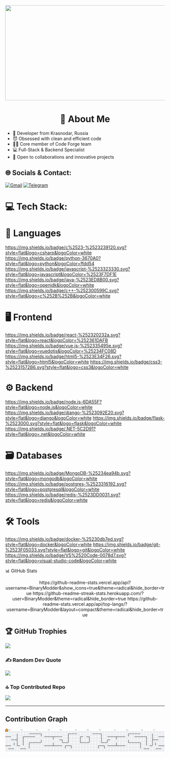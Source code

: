 <div align="left">
  <img src="https://user-images.githubusercontent.com/74038190/212751818-13da6fd2-27ca-45c4-9c64-3940ccfa6fd3.gif" width="600" height="300"/>
</div>

<h1 align="center">💫 About Me</h1>


+ 🥷 Developer from Krasnodar, Russia
+ 😈 Obsessed with clean and efficient code
+ 👨‍💻 Core member of Code Forge team
+ 💻 Full-Stack & Backend Specialist
+ 🚀 Open to collaborations and innovative projects

## 🌐 Socials & Contact:

[![Gmail](https://img.shields.io/badge/Gmail-D14836?style=for-the-badge&logo=gmail&logoColor=white)](mailto:1modder.path1@gmail.com)
[![Telegram](https://img.shields.io/badge/Telegram-2CA5E0?style=for-the-badge&logo=telegram&logoColor=white)](https://t.me/terrifiying)


# 💻 Tech Stack:

# 🧰 Languages

https://img.shields.io/badge/c%2523-%2523239120.svg?style=flat&logo=csharp&logoColor=white
https://img.shields.io/badge/python-3670A0?style=flat&logo=python&logoColor=ffdd54
https://img.shields.io/badge/javascript-%2523323330.svg?style=flat&logo=javascript&logoColor=%2523F7DF1E
https://img.shields.io/badge/java-%2523ED8B00.svg?style=flat&logo=openjdk&logoColor=white
https://img.shields.io/badge/c++-%252300599C.svg?style=flat&logo=c%252B%252B&logoColor=white

# 🖥️ Frontend

https://img.shields.io/badge/react-%252320232a.svg?style=flat&logo=react&logoColor=%252361DAFB
https://img.shields.io/badge/vue.js-%252335495e.svg?style=flat&logo=vuedotjs&logoColor=%25234FC08D
https://img.shields.io/badge/html5-%2523E34F26.svg?style=flat&logo=html5&logoColor=white
https://img.shields.io/badge/css3-%25231572B6.svg?style=flat&logo=css3&logoColor=white

# ⚙️ Backend

https://img.shields.io/badge/node.js-6DA55F?style=flat&logo=node.js&logoColor=white
https://img.shields.io/badge/django-%2523092E20.svg?style=flat&logo=django&logoColor=white
https://img.shields.io/badge/flask-%2523000.svg?style=flat&logo=flask&logoColor=white
https://img.shields.io/badge/.NET-5C2D91?style=flat&logo=.net&logoColor=white

# 🗃️ Databases

https://img.shields.io/badge/MongoDB-%25234ea94b.svg?style=flat&logo=mongodb&logoColor=white
https://img.shields.io/badge/postgres-%2523316192.svg?style=flat&logo=postgresql&logoColor=white
https://img.shields.io/badge/redis-%2523DD0031.svg?style=flat&logo=redis&logoColor=white

# 🛠️ Tools

https://img.shields.io/badge/docker-%25230db7ed.svg?style=flat&logo=docker&logoColor=white
https://img.shields.io/badge/git-%2523F05033.svg?style=flat&logo=git&logoColor=white
https://img.shields.io/badge/VS%2520Code-0078d7.svg?style=flat&logo=visual-studio-code&logoColor=white

📊 GitHub Stats
<div align="center">
  https://github-readme-stats.vercel.app/api?username=BinaryModder&show_icons=true&theme=radical&hide_border=true
  https://github-readme-streak-stats.herokuapp.com/?user=BinaryModder&theme=radical&hide_border=true
  https://github-readme-stats.vercel.app/api/top-langs/?username=BinaryModder&layout=compact&theme=radical&hide_border=true
</div>


## 🏆 GitHub Trophies
![](https://github-profile-trophy.vercel.app/?username=BinaryModder&theme=cobalt&no-frame=false&no-bg=true&margin-w=4)

### ✍️ Random Dev Quote
![](https://quotes-github-readme.vercel.app/api?type=vetical&theme=radical)

### 🔝 Top Contributed Repo
![](https://github-contributor-stats.vercel.app/api?username=BinaryModder&limit=5&theme=dark&combine_all_yearly_contributions=true)

---

## Contribution Graph

<picture>
    <source media="(prefers-color-scheme: dark)" srcset="https://raw.githubusercontent.com/BinaryModder/BinaryModder/output/pacman-contribution-graph-dark.svg">
    <source media="(prefers-color-scheme: light)" srcset="https://raw.githubusercontent.com/BinaryModder/BinaryModder/output/pacman-contribution-graph.svg">
    <img alt="pacman contribution graph" src="https://raw.githubusercontent.com/BinaryModder/BinaryModder/output/pacman-contribution-graph.svg">
</picture>
